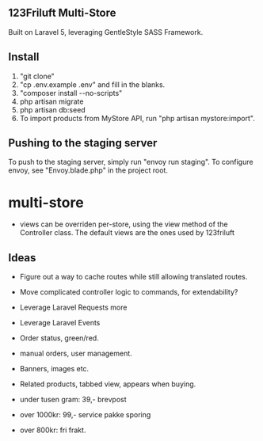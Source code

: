 ## 123Friluft Multi-Store
Built on Laravel 5, leveraging GentleStyle SASS Framework.

## Install

1. "git clone"
2. "cp .env.example .env" and fill in the blanks.
3. "composer install --no-scripts"
4. php artisan migrate
5. php artisan db:seed
8. To import products from MyStore API, run "php artisan mystore:import".


## Pushing to the staging server
To push to the staging server, simply run "envoy run staging".
To configure envoy, see "Envoy.blade.php" in the project root.

# multi-store
- views can be overriden per-store, using the view method of the Controller class. The default views are the ones used by 123friluft


## Ideas

- Figure out a way to cache routes while still allowing translated routes.
- Move complicated controller logic to commands, for extendability?
- Leverage Laravel Requests more
- Leverage Laravel Events

- Order status, green/red.
- manual orders, user management.
- Banners, images etc.
- Related products, tabbed view, appears when buying.

- under tusen gram: 39,- brevpost
- over 1000kr: 99,- service pakke sporing
- over 800kr: fri frakt.